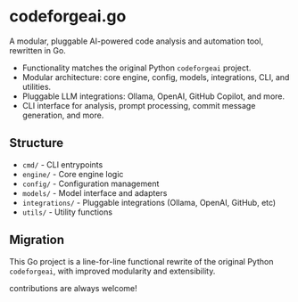 # codeforgeai.go

A modular, pluggable AI-powered code analysis and automation tool, rewritten in Go.

- Functionality matches the original Python `codeforgeai` project.
- Modular architecture: core engine, config, models, integrations, CLI, and utilities.
- Pluggable LLM integrations: Ollama, OpenAI, GitHub Copilot, and more.
- CLI interface for analysis, prompt processing, commit message generation, and more.

## Structure

- `cmd/` - CLI entrypoints
- `engine/` - Core engine logic
- `config/` - Configuration management
- `models/` - Model interface and adapters
- `integrations/` - Pluggable integrations (Ollama, OpenAI, GitHub, etc)
- `utils/` - Utility functions

## Migration

This Go project is a line-for-line functional rewrite of the original Python `codeforgeai`, with improved modularity and extensibility.

contributions are always welcome!
